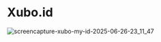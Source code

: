 # Xubo.id
![screencapture-xubo-my-id-2025-06-26-23_11_47](https://github.com/user-attachments/assets/2573d6a0-0530-492c-89f5-b3524d224b9f)
